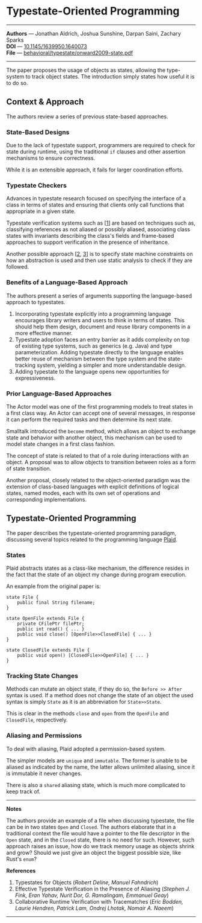 # Typestate-Oriented Programming

---

**Authors** — Jonathan Aldrich, Joshua Sunshine, Darpan Saini, Zachary Sparks\
**DOI** — [10.1145/1639950.1640073](https://doi.org/10.1145/1639950.1640073)\
**File** — [behavioral/typestate/onward2009-state.pdf](https://github.com/rustype/bibliography/blob/main/behavioral/typestate/onward2009-state.pdf)

---

The paper proposes the usage of objects as states,
allowing the type-system to track object states.
The introduction simply states how useful it is to do so.

## Context & Approach

The authors review a series of previous state-based approaches.

### State-Based Designs

Due to the lack of typestate support,
programmers are required to check for state during runtime,
using the traditional `if` clauses and other assertion mechanisms to ensure correctness.

While it is an extensible approach, it fails for larger coordination efforts.

### Typestate Checkers

Advances in typestate research focused on specifying the interface of a class in terms of states and
ensuring that clients only call functions that appropriate in a given state.

Typestate verification systems such as [[1](#1)] are based on techniques such as,
classifying references as not aliased or possibly aliased,
associating class states with invariants describing the class's fields and
frame-based approaches to support verification in the presence of inheritance.

Another possible approach [[2](#2), [3](#3)] is to specify state machine constraints on how an abstraction is used
and then use static analysis to check if they are followed.

### Benefits of a Language-Based Approach

The authors present a series of arguments supporting the language-based approach to typestates.

1. Incorporating typestate explicitly into a programming language encourages library writers and users to think in terms of states.
    This should help them design, document and reuse library components in a more effective manner.
2. Typestate adoption faces an entry barrier as it adds complexity on top of existing type systems,
    such as generics (e.g. Java) and type parameterization.
    Adding typestate directly to the language enables better reuse of mechanism between the type system and the state-tracking system, yielding a simpler and more understandable design.
3. Adding typestate to the language opens new opportunities for expressiveness.

### Prior Language-Based Approaches

The Actor model was one of the first programming models to treat states in a first class way.
An Actor can accept one of several messages,
in response it can perform the required tasks and then determine its next state.

Smalltalk introduced the `become` method,
which allows an object to exchange state and behavior with another object,
this mechanism can be used to model state changes in a first class fashion.

The concept of state is related to that of a role during interactions with an object.
A proposal was to allow objects to transition between roles as a form of state transition.

Another proposal, closely related to the object-oriented paradigm was the extension of class-based languages with explicit definitions of logical states, named modes, each with its own set of operations and corresponding implementations.

## Typestate-Oriented Programming

The paper describes the typestate-oriented programming paradigm,
discussing several topics related to the programming language [Plaid](https://plaid-lang.org).

### States

Plaid abstracts states as a class-like mechanism,
the difference resides in the fact that the state of an object my change during program execution.

An example from the original paper is:

```
state File {
    public final String filename;
}

state OpenFile extends File {
    private CFilePtr filePtr;
    public int read() { ... }
    public void close() [OpenFile>>ClosedFile] { ... }
}

state ClosedFile extends File {
    public void open() [ClosedFile>>OpenFile] { ... }
}
```

### Tracking State Changes

Methods can mutate an object state, if they do so, the `Before >> After` syntax is used.
If a method does not change the state of an object the used syntax is simply `State` as it is an abbreviation for `State>>State`.

This is clear in the methods `close` and `open` from the `OpenFile` and `ClosedFile`, respectively.

### Aliasing and Permissions

To deal with aliasing, Plaid adopted a permission-based system.

The simpler models are `unique` and `immutable`.
The former is unable to be aliased as indicated by the name,
the latter allows unlimited aliasing, since it is immutable it never changes.

There is also a `shared` aliasing state, which is much more complicated to keep track of.


---

**Notes**

The authors provide an example of a file when discussing typestate,
the file can be in two states `Open` and `Closed`.
The authors elaborate that in a traditional context the file would have a pointer to the file descriptor in the `Open` state, and in the `Closed` state, there is no need for such.
However, such approach raises an issue, how do we track memory usage as objects shrink and grow?
Should we just give an object the biggest possible size, like Rust's `enum`?

**References**

1. <span id="1">Typestates for Objects (*Robert Deline, Manuel Fahndrich*)</span>
2. <span id="2">Effective Typestate Verification in the Presence of Aliasing (*Stephen J. Fink, Eran Yahav, Nurit Dor, G. Ramalingam, Emmanuel Geay*)</span>
3. <span id="3">Collaborative Runtime Verification with Tracematches (*Eric Bodden, Laurie Hendren, Patrick Lam, Ondrej Lhotak, Nomair A. Naeem*)</span>

---


